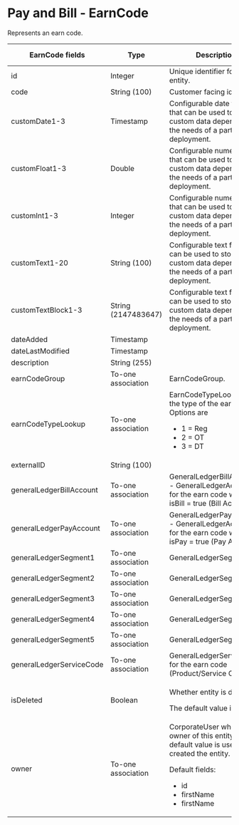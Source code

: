 # Pay and Bill - EarnCode

Represents an earn code.


<table>
    <colgroup>
        <col width="20%" />
        <col width="20%" />
        <col width="20%" />
        <col width="20%" />
        <col width="20%" />
    </colgroup>
    <thead>
        <tr class="header">
            <th>EarnCode fields</th>
            <th>Type</th>
            <th>Description</th>
            <th>Not null</th>
            <th>Read-only</th>
        </tr>
    </thead>
    <tbody>
        <tr class="even">
            <td>id</td>
            <td>Integer</td>
            <td>Unique identifier for this entity.</td>
            <td>X</td>
            <td>X</td>
        </tr>
        <tr class="odd">
            <td>code</td>
            <td>String (100)</td>
            <td>Customer facing identifier.</td>
            <td>X</td>
            <td></td>
        </tr>
        <tr class="even">
            <td>customDate1-3</td>
            <td>Timestamp</td>
            <td>Configurable date fields that can be used to store custom data depending on the needs of a particular deployment.</td>
            <td></td>
            <td>X</td>
        </tr>
        <tr class="odd">
            <td>customFloat1-3</td>
            <td>Double</td>
            <td>Configurable numeric fields that can be used to store custom data depending on the needs of a particular deployment.</td>
            <td></td>
            <td></td>
        </tr>
        <tr class="even">
            <td>customInt1-3</td>
            <td>Integer</td>
            <td>Configurable numeric fields that can be used to store custom data depending on the needs of a particular deployment.</td>
            <td></td>
            <td></td>
        </tr>
        <tr class="odd">
            <td>customText1-20</td>
            <td>String (100)</td>
            <td>Configurable text fields that can be used to store custom data depending on the needs of a particular deployment.</td>
            <td></td>
            <td></td>
        </tr>
        <tr class="even">
            <td>customTextBlock1-3</td>
            <td>String (2147483647)</td>
            <td>Configurable text fields that can be used to store custom data depending on the needs of a particular deployment.</td>
            <td></td>
            <td>X</td>
        </tr>
        <tr class="odd">
            <td>dateAdded</td>
            <td>Timestamp</td>
            <td></td>
            <td>X</td>
            <td>X</td>
        </tr>
        <tr class="even">
            <td>dateLastModified</td>
            <td>Timestamp</td>
            <td></td>
            <td></td>
            <td></td>
        </tr>
        <tr class="odd">
            <td>description</td>
            <td>String (255)</td>
            <td></td>
            <td></td>
            <td></td>
        </tr>
        <tr class="even">
            <td>earnCodeGroup</td>
            <td>To-one association</td>
            <td>EarnCodeGroup.</td>
            <td></td>
            <td>X</td>
        </tr>
        <tr class="odd">
            <td>earnCodeTypeLookup</td>
            <td>To-one association</td>
            <td>EarnCodeTypeLookup - the type of the earn code. Options are
                <ul>
                    <li>1 = Reg</li>
                    <li>2 = OT</li>
                    <li>3 = DT</li>
                </ul>
            </td>
            <td>X</td>
            <td>X</td>
        </tr>
        <tr class="even">
            <td>externalID</td>
            <td>String (100)</td>
            <td></td>
            <td></td>
            <td></td>
        </tr>
        <tr class="odd">
            <td>generalLedgerBillAccount</td>
            <td>To-one association</td>
            <td>GeneralLedgerBillAccount - GeneralLedgerAccount for the earn code where isBill = true (Bill Account).</td>
            <td></td>
            <td></td>
        </tr>
        <tr class="even">
            <td>generalLedgerPayAccount</td>
            <td>To-one association</td>
            <td>GeneralLedgerPayAccount - GeneralLedgerAccount for the earn code where isPay = true (Pay Account).  </td>
            <td></td>
            <td></td>
        </tr>
        <tr class="odd">
            <td>generalLedgerSegment1</td>
            <td>To-one association</td>
            <td>GeneralLedgerSegment1.</td>
            <td></td>
            <td></td>
        </tr>
        <tr class="even">
            <td>generalLedgerSegment2</td>
            <td>To-one association</td>
            <td>GeneralLedgerSegment2.</td>
            <td></td>
            <td></td>
        </tr>
        <tr class="odd">
            <td>generalLedgerSegment3</td>
            <td>To-one association</td>
            <td>GeneralLedgerSegment3.</td>
            <td></td>
            <td></td>
        </tr>
        <tr class="even">
            <td>generalLedgerSegment4</td>
            <td>To-one association</td>
            <td>GeneralLedgerSegment4.</td>
            <td></td>
            <td></td>
        </tr>
        <tr class="odd">
            <td>generalLedgerSegment5</td>
            <td>To-one association</td>
            <td>GeneralLedgerSegment5.</td>
            <td></td>
            <td></td>
        </tr>
        <tr class="even">
            <td>generalLedgerServiceCode</td>
            <td>To-one association</td>
            <td>GeneralLedgerServiceCode for the earn code (Product/Service Code).</td>
            <td></td>
            <td></td>
        </tr>
        <tr class="odd">
            <td>isDeleted</td>
            <td>Boolean</td>
            <td><p><span>Whether entity is deleted.</span></p>
<p><span> <span>The default value is false.</span> </span></p></td>
            <td>X</td>
            <td></td>
        </tr>
        <tr class="even">
            <td>owner</td>
            <td>To-one association</td>
            <td>CorporateUser who is the owner of this entity. The default value is user who created the entity.
                <p>Default fields:</p>
                    <ul><li>id</li>
                    <li>firstName</li>
                    <li>firstName</li>
                </ul>
            </td>
            <td></td>
            <td>X</td>
        </tr>
    </tbody>
</table>

